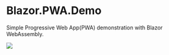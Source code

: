 # Blazor.PWA.Demo
 
Simple Progressive Web App(PWA) demonstration with Blazor WebAssembly.

<img src="https://www.minepla.net/wp-content/uploads/codecomplete-1.gif" />
